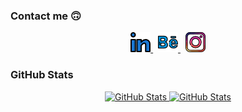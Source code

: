 ### Contact me 🙃
<div align="center" valign="bottom">
    <a href="https://www.linkedin.com/in/alan-kurc/" target="_blank">
        <img src="./img/linkedin.png" alt="Linkedin" title="Linkedin" height="32" />
    </a>
    &nbsp;
    <a href="https://www.behance.net/alan_kurc" target="_blank">
        <img src="./img/behance.png" alt="Behance" title="Behance" height="32" />
    </a>
    &nbsp;
    <a href="https://www.instagram.com/ku_rc/" target="_blank">
        <img src="./img/instagram.png" alt="Instagram" title="Instagram" height="32" />
    </a>
</div>

### GitHub Stats
<div align="center">
    <a href="https://github.com/alankurc">
        <img height="180em" alt="GitHub Stats" src="https://github-readme-stats.vercel.app/api?username=alankurc&show_icons=true&theme=transparent&include_all_commits=true&count_private=true&hide_border=true&custom_title=Alan%20Kurc%27s%20Stats"/>
        <img height="180em" alt="GitHub Stats" src="https://github-readme-stats.vercel.app/api/top-langs/?username=alankurc&layout=compact&langs_count=7&theme=transparent&hide_border=true">
    </a>
</div>
